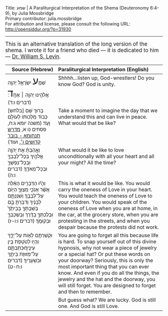 <html>
<head></head>
<body>
Title: שמע | A Paraliturgical Interpretation of the Shema (Deuteronomy 6:4-9), by Julia Mossbridge<br />
Primary contributor: julia.mossbridge<br />
For attribution and license, please consult the following URL: <a href="http://opensiddur.org/?p=31930">http://opensiddur.org/?p=31930</a>
<p />
<hr />

<div class="english" style="font-size: 1.2em;">
This is an alternative translation of the long version of the shema. I wrote it for a friend who died — it is dedicated to him — <a href="https://www.legacy.com/obituaries/name/william-levin-obituary?pid=782316">Dr. William S. Levin</a>. 
</div>

<table style="margin-left: auto;margin-right: auto;" class="draggable">
<thead><tr><th id="x" style="text-align: right;">Source (Hebrew)</th><th style="text-align: left;">Paraliturgical Interpretation (English)</th></tr></thead>
<tbody>
<tr><td style="vertical-align:top;">
<div class="liturgy"><span lang="he">
שְׁמַ֖<span style="font-size: xx-large;">ע</span> יִשְׂרָאֵ֑ל 
יְהוָ֥ה אֱלֹהֵ֖ינוּ 
יְהוָ֥ה ׀ אֶחָֽ<span style="font-size: xx-large;">ד</span>׃ <span class="citation">(דברים ו:ד)</span> 
</span></div></td>
 
<td style="vertical-align:top;">
<div class="english">
Shhhh…listen up, God-wrestlers!
Do you know God?
God is unity.
</div></td></tr>


<tr><td style="vertical-align:top;">
<div class="liturgy"><span lang="he">
<span class="instruction">[בלחש]</span> בָּרוּךְ שֵׁם כְּבוֹד מַלְכוּתוֹ לְעוֹלָם וָעֶד׃ <span class="citation">(משנה יומא ג:ח, פסחים נו א, <a href="https://www.sefaria.org/Midrash_Tanchuma_Buber%2C_Kedoshim.6?vhe=Midrash_Tanhuma_haKadum_veHaYashan,_S._Buber,_1885&lang=bi">מדרש תנחומא - בובר קדושים ו׳</a>, ועוד)</span> 
</span></div></td>
 
<td style="vertical-align:top;">
<div class="english">
Take a moment to imagine the day that we understand this and can live in peace. What would that be like?
</div></td></tr>


<tr><td style="vertical-align:top;">
<div class="liturgy"><span lang="he">
וְאָ֣הַבְתָּ֔ אֵ֖ת יְהוָ֣ה אֱלֹהֶ֑יךָ בְּכָל־לְבָבְךָ֥ וּבְכָל־נַפְשְׁךָ֖ וּבְכָל־מְאֹדֶֽךָ׃ <span class="citation">(דברים ו:ה)</span> 
</span></div></td>
 
<td style="vertical-align:top;">
<div class="english">
What would it be like to love unconditionally with all your heart and all your might? All the time?
</div></td></tr>


<tr><td style="vertical-align:top;">
<div class="liturgy"><span lang="he">
וְהָי֞וּ הַדְּבָרִ֣ים הָאֵ֗לֶּה 
אֲשֶׁ֨ר אָנֹכִ֧י מְצַוְּךָ֛ הַיּ֖וֹם עַל־לְבָבֶֽךָ׃
וְשִׁנַּנְתָּ֣ם לְבָנֶ֔יךָ 
וְדִבַּרְתָּ֖ בָּ֑ם בְּשִׁבְתְּךָ֤ בְּבֵיתֶ֙ךָ֙ וּבְלֶכְתְּךָ֣ בַדֶּ֔רֶךְ וּֽבְשָׁכְבְּךָ֖ וּבְקוּמֶֽךָ׃ <span class="citation">(דברים ו:ו-ז)</span> 
</span></div></td>
 
<td style="vertical-align:top;">
<div class="english">
This is what it would be like.
You would carry the oneness of Love in your heart.
You would teach the oneness of Love to your children.
You would speak of the oneness of Love when you are at home, in the car, at the grocery store, when you are protesting in the streets, and when you despair because the protests did not work.
</div></td></tr>


<tr><td style="vertical-align:top;">
<div class="liturgy"><span lang="he">
וּקְשַׁרְתָּ֥ם לְא֖וֹת עַל־יָדֶ֑ךָ וְהָי֥וּ לְטֹטָפֹ֖ת בֵּ֥ין עֵינֶֽיךָ׃וּכְתַבְתָּ֛ם עַל־מְזוּזֹ֥ת בֵּיתֶ֖ךָ וּבִשְׁעָרֶֽיךָ׃ <span class="citation">(דברים ו:ח-ט)</span> 
</span></div></td>
 
<td style="vertical-align:top;">
<div class="english">
You are going to forget all this because life is hard. To snap yourself out of this divine hypnosis, why not wear a piece of jewelry or a special hat? Or put these words on your doorway? Seriously, this is only the most important thing that you can ever know. And even if you do all the things, the jewelry and the hat and the doorway, you will still forget. You are designed to forget and then to remember.
</div></td></tr>


<tr><td style="vertical-align:top;">
<div class="liturgy"><span lang="he">

</span></div></td>
 
<td style="vertical-align:top;">
<div class="english">
But guess what? We are lucky. 
God is still one. And God is still Love.
</div></td></tr>
</tbody></table>
</body>
</html>